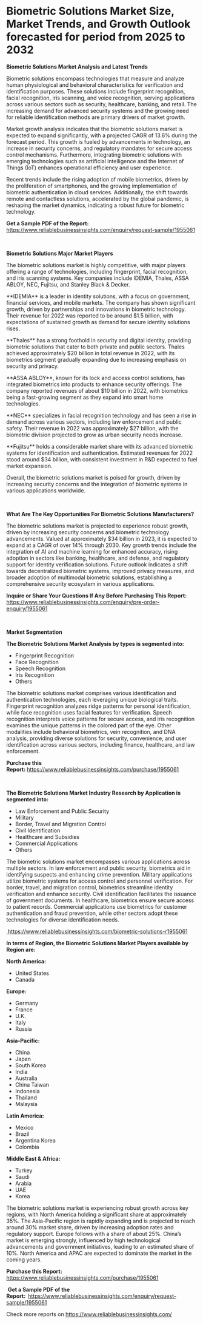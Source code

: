 <p><h1>Biometric Solutions Market Size, Market Trends, and Growth Outlook forecasted for period from 2025 to 2032</h1></p><p><strong>Biometric Solutions Market Analysis and Latest Trends</strong></p>
<p><p>Biometric solutions encompass technologies that measure and analyze human physiological and behavioral characteristics for verification and identification purposes. These solutions include fingerprint recognition, facial recognition, iris scanning, and voice recognition, serving applications across various sectors such as security, healthcare, banking, and retail. The increasing demand for advanced security systems and the growing need for reliable identification methods are primary drivers of market growth. </p><p>Market growth analysis indicates that the biometric solutions market is expected to expand significantly, with a projected CAGR of 13.6% during the forecast period. This growth is fueled by advancements in technology, an increase in security concerns, and regulatory mandates for secure access control mechanisms. Furthermore, integrating biometric solutions with emerging technologies such as artificial intelligence and the Internet of Things (IoT) enhances operational efficiency and user experience.</p><p>Recent trends include the rising adoption of mobile biometrics, driven by the proliferation of smartphones, and the growing implementation of biometric authentication in cloud services. Additionally, the shift towards remote and contactless solutions, accelerated by the global pandemic, is reshaping the market dynamics, indicating a robust future for biometric technology.</p></p>
<p><strong>Get a Sample PDF of the Report:&nbsp;</strong> <a href="https://www.reliablebusinessinsights.com/enquiry/request-sample/1955061?utm_campaign=3007&utm_medium=2&utm_source=Github&utm_content=ia&utm_term=11032025&utm_id=biometric-solutions">https://www.reliablebusinessinsights.com/enquiry/request-sample/1955061</a></p>
<p>&nbsp;</p>
<p><strong>Biometric Solutions Major Market Players</strong></p>
<p><p>The biometric solutions market is highly competitive, with major players offering a range of technologies, including fingerprint, facial recognition, and iris scanning systems. Key companies include IDEMIA, Thales, ASSA ABLOY, NEC, Fujitsu, and Stanley Black & Decker.</p><p>**IDEMIA** is a leader in identity solutions, with a focus on government, financial services, and mobile markets. The company has shown significant growth, driven by partnerships and innovations in biometric technology. Their revenue for 2022 was reported to be around $1.5 billion, with expectations of sustained growth as demand for secure identity solutions rises.</p><p>**Thales** has a strong foothold in security and digital identity, providing biometric solutions that cater to both private and public sectors. Thales achieved approximately $20 billion in total revenue in 2022, with its biometrics segment gradually expanding due to increasing emphasis on security and privacy.</p><p>**ASSA ABLOY**, known for its lock and access control solutions, has integrated biometrics into products to enhance security offerings. The company reported revenues of about $10 billion in 2022, with biometrics being a fast-growing segment as they expand into smart home technologies.</p><p>**NEC** specializes in facial recognition technology and has seen a rise in demand across various sectors, including law enforcement and public safety. Their revenue in 2022 was approximately $27 billion, with the biometric division projected to grow as urban security needs increase.</p><p>**Fujitsu** holds a considerable market share with its advanced biometric systems for identification and authentication. Estimated revenues for 2022 stood around $34 billion, with consistent investment in R&D expected to fuel market expansion.</p><p>Overall, the biometric solutions market is poised for growth, driven by increasing security concerns and the integration of biometric systems in various applications worldwide.</p></p>
<p>&nbsp;</p>
<p><strong>What Are The Key Opportunities For Biometric Solutions Manufacturers?</strong></p>
<p><p>The biometric solutions market is projected to experience robust growth, driven by increasing security concerns and biometric technology advancements. Valued at approximately $34 billion in 2023, it is expected to expand at a CAGR of over 14% through 2030. Key growth trends include the integration of AI and machine learning for enhanced accuracy, rising adoption in sectors like banking, healthcare, and defense, and regulatory support for identity verification solutions. Future outlook indicates a shift towards decentralized biometric systems, improved privacy measures, and broader adoption of multimodal biometric solutions, establishing a comprehensive security ecosystem in various applications.</p></p>
<p><strong>Inquire or Share Your Questions If Any Before Purchasing This Report:</strong> <a href="https://www.reliablebusinessinsights.com/enquiry/pre-order-enquiry/1955061?utm_campaign=3007&utm_medium=2&utm_source=Github&utm_content=ia&utm_term=11032025&utm_id=biometric-solutions">https://www.reliablebusinessinsights.com/enquiry/pre-order-enquiry/1955061</a></p>
<p>&nbsp;</p>
<p><strong>Market Segmentation</strong></p>
<p><strong>The Biometric Solutions Market Analysis by types is segmented into:</strong></p>
<p><ul><li>Fingerprint Recognition</li><li>Face Recognition</li><li>Speech Recognition</li><li>Iris Recognition</li><li>Others</li></ul></p>
<p><p>The biometric solutions market comprises various identification and authentication technologies, each leveraging unique biological traits. Fingerprint recognition analyzes ridge patterns for personal identification, while face recognition uses facial features for verification. Speech recognition interprets voice patterns for secure access, and iris recognition examines the unique patterns in the colored part of the eye. Other modalities include behavioral biometrics, vein recognition, and DNA analysis, providing diverse solutions for security, convenience, and user identification across various sectors, including finance, healthcare, and law enforcement.</p></p>
<p><strong>Purchase this Report:&nbsp;</strong><a href="https://www.reliablebusinessinsights.com/purchase/1955061?utm_campaign=3007&utm_medium=2&utm_source=Github&utm_content=ia&utm_term=11032025&utm_id=biometric-solutions">https://www.reliablebusinessinsights.com/purchase/1955061</a></p>
<p>&nbsp;</p>
<p><strong>The Biometric Solutions Market Industry Research by Application is segmented into:</strong></p>
<p><ul><li>Law Enforcement and Public Security</li><li>Military</li><li>Border, Travel and Migration Control</li><li>Civil Identification</li><li>Healthcare and Subsidies</li><li>Commercial Applications</li><li>Others</li></ul></p>
<p><p>The biometric solutions market encompasses various applications across multiple sectors. In law enforcement and public security, biometrics aid in identifying suspects and enhancing crime prevention. Military applications utilize biometric systems for access control and personnel verification. For border, travel, and migration control, biometrics streamline identity verification and enhance security. Civil identification facilitates the issuance of government documents. In healthcare, biometrics ensure secure access to patient records. Commercial applications use biometrics for customer authentication and fraud prevention, while other sectors adopt these technologies for diverse identification needs.</p></p>
<p><a href="https://www.reliablebusinessinsights.com/biometric-solutions-r1955061?utm_campaign=3007&utm_medium=2&utm_source=Github&utm_content=ia&utm_term=11032025&utm_id=biometric-solutions">&nbsp;https://www.reliablebusinessinsights.com/biometric-solutions-r1955061</a></p>
<p><strong>In terms of Region, the Biometric Solutions Market Players available by Region are:</strong></p>
<p>
    <p> <strong> North America: </strong>
        <ul>
            <li>United States</li>
            <li>Canada</li>
        </ul>
        </p> 
    <p> <strong> Europe: </strong>
        <ul>
            <li>Germany</li>
            <li>France</li>
            <li>U.K.</li>
            <li>Italy</li>
            <li>Russia</li>
        </ul>
        </p> 
    <p> <strong> Asia-Pacific: </strong>
        <ul>
            <li>China</li>
            <li>Japan</li>
            <li>South Korea</li>
            <li>India</li>
            <li>Australia</li>
            <li>China Taiwan</li>
            <li>Indonesia</li>
            <li>Thailand</li>
            <li>Malaysia</li>
        </ul>
        </p> 
    <p> <strong> Latin America: </strong>
        <ul>
            <li>Mexico</li>
            <li>Brazil</li>
            <li>Argentina Korea</li>
            <li>Colombia</li>
        </ul>
        </p> 
    <p> <strong> Middle East & Africa: </strong>
        <ul>
            <li>Turkey</li>
            <li>Saudi</li>
            <li>Arabia</li>
            <li>UAE</li>
            <li>Korea</li>
        </ul>
    </p>
    </p>
<p><p>The biometric solutions market is experiencing robust growth across key regions, with North America holding a significant share at approximately 35%. The Asia-Pacific region is rapidly expanding and is projected to reach around 30% market share, driven by increasing adoption rates and regulatory support. Europe follows with a share of about 25%. China’s market is emerging strongly, influenced by high technological advancements and government initiatives, leading to an estimated share of 10%. North America and APAC are expected to dominate the market in the coming years.</p></p>
<p><strong>Purchase this Report: </strong><a href="https://www.reliablebusinessinsights.com/purchase/1955061?utm_campaign=3007&utm_medium=2&utm_source=Github&utm_content=ia&utm_term=11032025&utm_id=biometric-solutions">https://www.reliablebusinessinsights.com/purchase/1955061</a></p>
<p>&nbsp;<strong>Get a Sample PDF of the Report:&nbsp;&nbsp;</strong><a href="https://www.reliablebusinessinsights.com/enquiry/request-sample/1955061?utm_campaign=3007&utm_medium=2&utm_source=Github&utm_content=ia&utm_term=11032025&utm_id=biometric-solutions">https://www.reliablebusinessinsights.com/enquiry/request-sample/1955061</a></p>
<p><strong></strong></p>
<p>Check more reports on <a href="https://www.reliablebusinessinsights.com/?utm_campaign=3007&utm_medium=2&utm_source=Github&utm_content=ia&utm_term=11032025&utm_id=biometric-solutions">https://www.reliablebusinessinsights.com/</a></p>